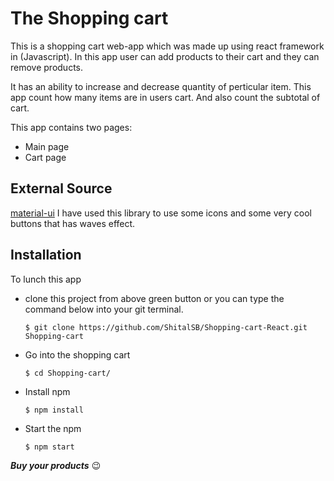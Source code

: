 # The Shopping cart

 This is a shopping cart web-app which was made up using react framework in (Javascript). In this app user can add products to their cart and they can remove products.
 
 It has an ability to increase and decrease quantity of perticular item. This app count how many items are in users cart. And also count the subtotal of cart.

 This app contains two pages: 
 + Main page
 + Cart page

## External Source
[material-ui](https://material-ui.com/)
I have used this library to use some icons and some very cool buttons that has waves effect.

## Installation

 To lunch this app 
+ clone this project from above green button or you can type the command below into your git terminal.

    `$ git clone https://github.com/ShitalSB/Shopping-cart-React.git Shopping-cart`

+ Go into the shopping cart

    `$ cd Shopping-cart/`
+ Install npm
    
    `$ npm install`

+ Start the npm

  `$ npm start`

 _**Buy your products**_ 😉